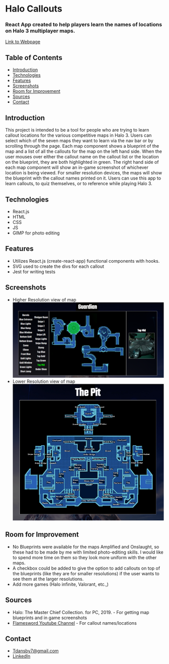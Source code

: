 # **Halo Callouts**
### React App created to help players learn the names of locations on Halo 3 multiplayer maps.
[Link to Webpage](Callouts.xyz)
## Table of Contents
  - [Introduction](#introduction)
  - [Technologies](#technologies)
  - [Features](#features)
  - [Screenshots](#screenshots)
  - [Room for Improvement](#room-for-improvement)
  - [Sources](#sources)
  - [Contact](#contact)
## Introduction
  This project is intended to be a tool for people who are trying to learn callout locations for the various competitive maps in Halo 3. Users can select which of the seven maps they want to learn via the nav bar or by scrolling through the page. Each map component shows a blueprint of the map and a list of all the callouts for the map on the left hand side. When the user mouses over either the callout name on the callout list or the location on the blueprint, they are both highlighted in green. The right hand side of each map component will show an in-game screenshot of whichever location is being viewed. For smaller resolution devices, the maps will show the blueprint with the callout names printed on it. Users can use this app to learn callouts, to quiz themselves, or to reference while playing Halo 3.
## Technologies
 - React.js
 - HTML
 - CSS
 - JS
 - GIMP for photo editing
## Features
- Utilizes React.js (create-react-app) functional components with hooks.
- SVG used to create the divs for each callout
- Jest for writing tests
## Screenshots
 - Higher Resolution view of map
![Example screenshot](./READMEimages/GuardianScreenShot.png)
 - Lower Resolution view of map
![Example screenshot](./READMEimages/ThePitLowRes.png)
## Room for Improvement
- No Blueprints were available for the maps Amplified and Onslaught, so these had to be made by me with limited photo-editing skills. I would like to spend more time on them so they look more uniform with the other maps.
- A checkbox could be added to give the option to add callouts on top of the blueprints (like they are for smaller resolutions) if the user wants to see them at the larger resolutions. 
- Add more games (Halo infinite, Valorant, etc.,)
## Sources
- Halo: The Master Chief Collection. for PC, 2019. - For getting map blueprints and in game screenshots
- [Flamesword Youtube Channel](https://www.youtube.com/c/flamesword/featured) - For callout names/locations
## Contact
- Tdansby7@gmail.com
- [LinkedIn](linkedin.com/in/tyler-dansby-rd-39541916b)